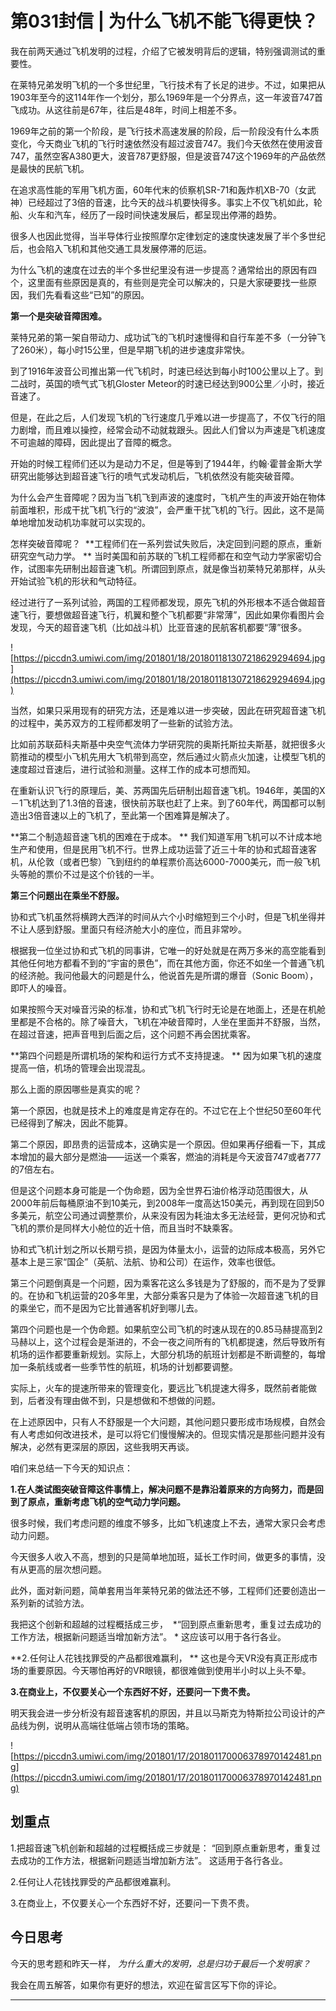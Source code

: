 # 第031封信 | 为什么飞机不能飞得更快？

我在前两天通过飞机发明的过程，介绍了它被发明背后的逻辑，特别强调测试的重要性。

在莱特兄弟发明飞机的一个多世纪里，飞行技术有了长足的进步。不过，如果把从1903年至今的这114年作一个划分，那么1969年是一个分界点，这一年波音747首飞成功。从这往前是67年，往后是48年，时间上相差不多。

1969年之前的第一个阶段，是飞行技术高速发展的阶段，后一阶段没有什么本质变化，今天商业飞机的飞行时速依然没有超过波音747。我们今天依然在使用波音747，虽然空客A380更大，波音787更舒服，但是波音747这个1969年的产品依然是最快的民航飞机。

在追求高性能的军用飞机方面，60年代末的侦察机SR-71和轰炸机XB-70（女武神）已经超过了3倍的音速，比今天的战斗机要快得多。事实上不仅飞机如此，轮船、火车和汽车，经历了一段时间快速发展后，都呈现出停滞的趋势。

很多人也因此觉得，当半导体行业按照摩尔定律划定的速度快速发展了半个多世纪后，也会陷入飞机和其他交通工具发展停滞的厄运。

为什么飞机的速度在过去的半个多世纪里没有进一步提高？通常给出的原因有四个，这里面有些原因是真的，有些则是完全可以解决的，只是大家硬要找一些原因，我们先看看这些“已知”的原因。

 **第一个是突破音障困难。**

莱特兄弟的第一架自带动力、成功试飞的飞机时速慢得和自行车差不多（一分钟飞了260米），每小时15公里，但是早期飞机的进步速度非常快。

到了1916年波音公司推出第一代飞机时，时速已经达到每小时100公里以上了。到二战时，英国的喷气式飞机Gloster Meteor的时速已经达到900公里／小时，接近音速了。

但是，在此之后，人们发现飞机的飞行速度几乎难以进一步提高了，不仅飞行的阻力剧增，而且难以操控，经常会动不动就栽跟头。因此人们曾以为声速是飞机速度不可逾越的障碍，因此提出了音障的概念。

开始的时候工程师们还以为是动力不足，但是等到了1944年，约翰·霍普金斯大学研究出能够达到超音速飞行的喷气式发动机后，飞机依然没有能突破音障。

为什么会产生音障呢？因为当飞机飞到声波的速度时，飞机产生的声波开始在物体前面堆积，形成干扰飞机飞行的“波浪”，会严重干扰飞机的飞行。因此，这不是简单地增加发动机功率就可以实现的。

怎样突破音障呢？  **工程师们在一系列尝试失败后，决定回到问题的原点，重新研究空气动力学。 ** 当时美国和前苏联的飞机工程师都在和空气动力学家密切合作，试图率先研制出超音速飞机。所谓回到原点，就是像当初莱特兄弟那样，从头开始试验飞机的形状和气动特征。

经过进行了一系列试验，两国的工程师都发现，原先飞机的外形根本不适合做超音速飞行，要想做超音速飞行，机翼和整个飞机都要“非常薄”，因此如果你看图片会发现，今天的超音速飞机（比如战斗机）比亚音速的民航客机都要“薄”很多。

![https://piccdn3.umiwi.com/img/201801/18/201801181307218629294694.jpg](https://piccdn3.umiwi.com/img/201801/18/201801181307218629294694.jpg)

当然，如果只采用现有的研究方法，还是难以进一步突破，因此在研究超音速飞机的过程中，美苏双方的工程师都发明了一些新的试验方法。

比如前苏联茹科夫斯基中央空气流体力学研究院的奥斯托斯拉夫斯基，就把很多火箭推动的模型小飞机先用大飞机带到高空，然后通过火箭点火加速，让模型飞机的速度超过音速后，进行试验和测量。这样工作的成本可想而知。

在重新认识飞行的原理后，美、苏两国先后研制出超音速飞机。1946年，美国的X－1飞机达到了1.3倍的音速，很快前苏联也赶了上来。到了60年代，两国都可以制造出3倍音速以上的飞机了，至此第一个困难算是解决了。

 **第二个制造超音速飞机的困难在于成本。 ** 我们知道军用飞机可以不计成本地生产和使用，但是民用飞机不行。世界上成功运营了近三十年的协和式超音速客机，从伦敦（或者巴黎）飞到纽约的单程票价高达6000-7000美元，而一般飞机头等舱的票价不过是这个价钱的一半。

 **第三个问题出在乘坐不舒服。**

协和式飞机虽然将横跨大西洋的时间从六个小时缩短到三个小时，但是飞机坐得并不让人感到舒服。里面只有经济舱大小的座位，而且非常吵。

根据我一位坐过协和式飞机的同事讲，它唯一的好处就是在两万多米的高空能看到其他任何地方都看不到的“宇宙的景色”，而在其他方面，你还不如坐一个普通飞机的经济舱。我问他最大的问题是什么，他说首先是所谓的爆音（Sonic Boom），即吓人的噪音。

如果按照今天对噪音污染的标准，协和式飞机飞行时无论是在地面上，还是在机舱里都是不合格的。除了噪音大，飞机在冲破音障时，人坐在里面并不舒服，当然，在超过音速，把声音甩到后面之后，这个问题不再会困扰乘客。

 **第四个问题是所谓机场的架构和运行方式不支持提速。 ** 因为如果飞机的速度提高一倍，机场的管理会出现混乱。

那么上面的原因哪些是真实的呢？

第一个原因，也就是技术上的难度是肯定存在的。不过它在上个世纪50至60年代已经得到了解决，因此不能算。

第二个原因，即昂贵的运营成本，这确实是一个原因。但如果再仔细看一下，其成本增加的最大部分是燃油——运送一个乘客，燃油的消耗是今天波音747或者777的7倍左右。

但是这个问题本身可能是一个伪命题，因为全世界石油价格浮动范围很大，从2000年前后每桶原油不到10美元，到2008年一度高达150美元，再到现在回到50多美元，航空公司通过调整票价，从来没有因为耗油太多无法经营，更何况协和式飞机的票价是同样大小舱位的近十倍，而且当时不缺乘客。

协和式飞机计划之所以长期亏损，是因为体量太小，运营的边际成本极高，另外它基本上是三家“国企”（英航、法航、协和公司）在运作，效率也很低。

第三个问题倒真是一个问题，因为乘客花这么多钱是为了舒服的，而不是为了受罪的。在协和飞机运营的20多年里，大部分乘客只是为了体验一次超音速飞机的目的乘坐它，而不是因为它比普通客机好到哪儿去。

第四个问题也是一个伪命题。如果航空公司飞机的时速从现在的0.85马赫提高到2马赫以上，这个过程会是渐进的，不会一夜之间所有的飞机都提速，然后导致所有机场的运作都要重新规划。实际上，大部分机场的航班计划都是不断调整的，每增加一条航线或者一些季节性的航班，机场的计划都要调整。

实际上，火车的提速所带来的管理变化，要远比飞机提速大得多，既然前者能做到，后者没有理由做不到，只是想做和不想做的问题。

在上述原因中，只有人不舒服是一个大问题，其他问题只要形成市场规模，自然会有人考虑如何改进技术，是可以将它们慢慢解决的。但现实情况是那些问题并没有解决，必然有更深层的原因，这些我明天再谈。

咱们来总结一下今天的知识点：

 **1.在人类试图突破音障这件事情上，解决问题不是靠沿着原来的方向努力，而是回到了原点，重新考虑飞机的空气动力学问题。**

很多时候，我们考虑问题的维度不够多，比如飞机速度上不去，通常大家只会考虑动力问题。

今天很多人收入不高，想到的只是简单地加班，延长工作时间，做更多的事情，没有从更高的层次想问题。

此外，面对新问题，简单套用当年莱特兄弟的做法还不够，工程师们还要创造出一系列新的试验方法。

我把这个创新和超越的过程概括成三步，  *“回到原点重新思考，重复过去成功的工作方法，根据新问题适当增加新方法”。 * 这应该可以用于各行各业。

 **2.任何让人花钱找罪受的产品都很难赢利， ** 这也是今天VR没有真正形成市场的重要原因。今天哪怕再好的VR眼镜，都很难做到使用半小时以上头不晕。

 **3.在商业上，不仅要关心一个东西好不好，还要问一下贵不贵。**

明天我会进一步分析没有超音速客机的原因，并且以马斯克为特斯拉公司设计的产品线为例，说明从高端往低端占领市场的策略。

![https://piccdn3.umiwi.com/img/201801/17/201801170006378970142481.png](https://piccdn3.umiwi.com/img/201801/17/201801170006378970142481.png)

## 划重点

1.把超音速飞机创新和超越的过程概括成三步就是： “回到原点重新思考，重复过去成功的工作方法，根据新问题适当增加新方法”。 这适用于各行各业。

2.任何让人花钱找罪受的产品都很难赢利。

3.在商业上，不仅要关心一个东西好不好，还要问一下贵不贵。

## 今日思考

今天的思考题和昨天一样， *为什么重大的发明，总是归功于最后一个发明家？*

我会在周五解答，如果你有更好的想法，欢迎在留言区写下你的评论。

---
